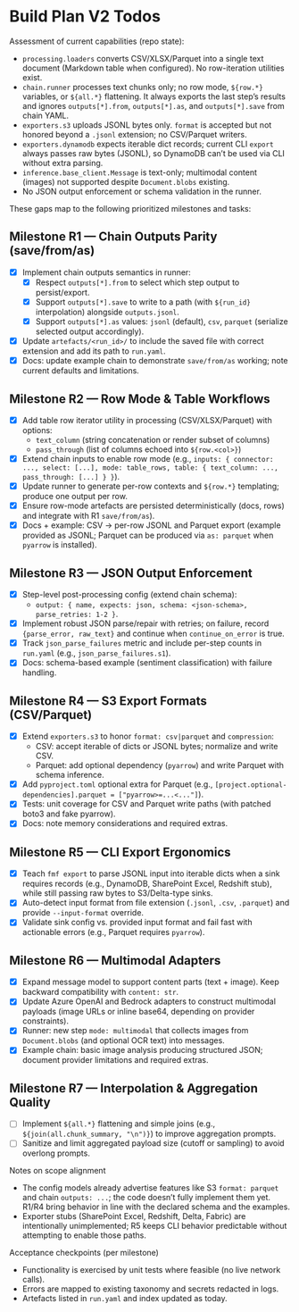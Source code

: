 # Build Plan V2 Todos

Assessment of current capabilities (repo state):

- `processing.loaders` converts CSV/XLSX/Parquet into a single text document (Markdown table when configured). No row-iteration utilities exist.
- `chain.runner` processes text chunks only; no row mode, `${row.*}` variables, or `${all.*}` flattening. It always exports the last step’s results and ignores `outputs[*].from`, `outputs[*].as`, and `outputs[*].save` from chain YAML.
- `exporters.s3` uploads JSONL bytes only. `format` is accepted but not honored beyond a `.jsonl` extension; no CSV/Parquet writers.
- `exporters.dynamodb` expects iterable dict records; current CLI `export` always passes raw bytes (JSONL), so DynamoDB can’t be used via CLI without extra parsing.
- `inference.base_client.Message` is text-only; multimodal content (images) not supported despite `Document.blobs` existing.
- No JSON output enforcement or schema validation in the runner.

These gaps map to the following prioritized milestones and tasks:

## Milestone R1 — Chain Outputs Parity (save/from/as)
- [x] Implement chain outputs semantics in runner:
  - [x] Respect `outputs[*].from` to select which step output to persist/export.
  - [x] Support `outputs[*].save` to write to a path (with `${run_id}` interpolation) alongside `outputs.jsonl`.
  - [x] Support `outputs[*].as` values: `jsonl` (default), `csv`, `parquet` (serialize selected output accordingly).
- [x] Update `artefacts/<run_id>/` to include the saved file with correct extension and add its path to `run.yaml`.
- [x] Docs: update example chain to demonstrate `save/from/as` working; note current defaults and limitations.

## Milestone R2 — Row Mode & Table Workflows
- [x] Add table row iterator utility in processing (CSV/XLSX/Parquet) with options:
  - `text_column` (string concatenation or render subset of columns)
  - `pass_through` (list of columns echoed into `${row.<col>}`)
- [x] Extend chain inputs to enable row mode (e.g., `inputs: { connector: ..., select: [...], mode: table_rows, table: { text_column: ..., pass_through: [...] } }`).
- [x] Update runner to generate per-row contexts and `${row.*}` templating; produce one output per row.
- [x] Ensure row-mode artefacts are persisted deterministically (docs, rows) and integrate with R1 `save/from/as`).
- [x] Docs + example: CSV → per-row JSONL and Parquet export (example provided as JSONL; Parquet can be produced via `as: parquet` when `pyarrow` is installed).

## Milestone R3 — JSON Output Enforcement
- [x] Step-level post-processing config (extend chain schema):
  - `output: { name, expects: json, schema: <json-schema>, parse_retries: 1-2 }`.
- [x] Implement robust JSON parse/repair with retries; on failure, record `{parse_error, raw_text}` and continue when `continue_on_error` is true.
- [x] Track `json_parse_failures` metric and include per-step counts in `run.yaml` (e.g., `json_parse_failures.s1`).
- [x] Docs: schema-based example (sentiment classification) with failure handling.

## Milestone R4 — S3 Export Formats (CSV/Parquet)
- [x] Extend `exporters.s3` to honor `format: csv|parquet` and `compression`:
  - CSV: accept iterable of dicts or JSONL bytes; normalize and write CSV.
  - Parquet: add optional dependency (`pyarrow`) and write Parquet with schema inference.
- [x] Add `pyproject.toml` optional extra for Parquet (e.g., `[project.optional-dependencies].parquet = ["pyarrow>=...<..."]`).
- [x] Tests: unit coverage for CSV and Parquet write paths (with patched boto3 and fake pyarrow).
- [x] Docs: note memory considerations and required extras.

## Milestone R5 — CLI Export Ergonomics
- [x] Teach `fmf export` to parse JSONL input into iterable dicts when a sink requires records (e.g., DynamoDB, SharePoint Excel, Redshift stub), while still passing raw bytes to S3/Delta-type sinks.
- [x] Auto-detect input format from file extension (`.jsonl`, `.csv`, `.parquet`) and provide `--input-format` override.
- [x] Validate sink config vs. provided input format and fail fast with actionable errors (e.g., Parquet requires `pyarrow`).

## Milestone R6 — Multimodal Adapters
- [x] Expand message model to support content parts (text + image). Keep backward compatibility with `content: str`.
- [x] Update Azure OpenAI and Bedrock adapters to construct multimodal payloads (image URLs or inline base64, depending on provider constraints).
- [x] Runner: new step `mode: multimodal` that collects images from `Document.blobs` (and optional OCR text) into messages.
- [x] Example chain: basic image analysis producing structured JSON; document provider limitations and required extras.

## Milestone R7 — Interpolation & Aggregation Quality
- [ ] Implement `${all.*}` flattening and simple joins (e.g., `${join(all.chunk_summary, "\n")}`) to improve aggregation prompts.
- [ ] Sanitize and limit aggregated payload size (cutoff or sampling) to avoid overlong prompts.

Notes on scope alignment
- The config models already advertise features like S3 `format: parquet` and chain `outputs: ...`; the code doesn’t fully implement them yet. R1/R4 bring behavior in line with the declared schema and the examples.
- Exporter stubs (SharePoint Excel, Redshift, Delta, Fabric) are intentionally unimplemented; R5 keeps CLI behavior predictable without attempting to enable those paths.

Acceptance checkpoints (per milestone)
- Functionality is exercised by unit tests where feasible (no live network calls).
- Errors are mapped to existing taxonomy and secrets redacted in logs.
- Artefacts listed in `run.yaml` and index updated as today.

